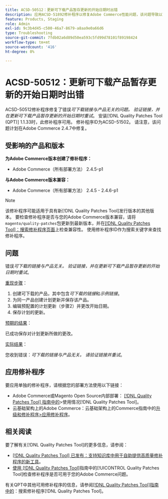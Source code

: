 ```yaml
---
title: ACSD-50512：更新可下载产品暂存更新的开始日期时出错
description: 应用ACSD-51892修补程序以修复Adobe Commerce性能问题，该问题导致以下错误*可下载链接与产品无关。请验证该链接，然后重试*，此错误会在更新可下载产品暂存更新的开始日期时发生。
feature: Products, Staging
role: Admin
exl-id: 9c3b4d45-c500-46a7-8679-a8aa9e0a66d6
type: Troubleshooting
source-git-commit: 7fdb02a6d89d50ea593c5fd99d78101f89198424
workflow-type: tm+mt
source-wordcount: '416'
ht-degree: 0%

---
```


# ACSD-50512：更新可下载产品暂存更新的开始日期时出错

ACSD-50512修补程序修复了错误&#x200B;*可下载链接与产品无关的问题。 验证链接，并在更新可下载产品暂存更新的开始日期时重试*。 安装[!DNL Quality Patches Tool (QPT)] 1.1.33时，此修补程序可用。 修补程序ID为ACSD-51502。 请注意，该问题计划在Adobe Commerce 2.4.7中修复。

## 受影响的产品和版本

**为Adobe Commerce版本创建了修补程序：**

* Adobe Commerce（所有部署方法） 2.4.5-p1

**与Adobe Commerce版本兼容：**

* Adobe Commerce（所有部署方法） 2.4.5 - 2.4.6-p1

>[!NOTE]
>
>该修补程序可能适用于具有新[!DNL Quality Patches Tool]发行版本的其他版本。 要检查修补程序是否与您的Adobe Commerce版本兼容，请将`magento/quality-patches`包更新到最新版本，并在[[!DNL Quality Patches Tool]：搜索修补程序页面](https://experienceleague.adobe.com/tools/commerce-quality-patches/index.html)上检查兼容性。 使用修补程序ID作为搜索关键字来查找修补程序。

## 问题

错误&#x200B;*可下载的链接与产品无关。 验证链接，并在更新可下载产品暂存更新的开始日期时重试*。

<u>重现步骤</u>：

1. 创建可下载的产品，其中包含&#x200B;*可下载的链接*&#x200B;和&#x200B;*示例链接*。
1. 为同一产品创建计划更新并保存该产品。
1. 编辑预配置的计划更新（步骤2）并更改开始日期。
1. 保存计划的更新。

<u>预期的结果</u>：

已成功保存对计划更新所做的更改。

<u>实际结果</u>：

您收到错误：*可下载的链接与产品无关。 请验证链接并重试*。

## 应用修补程序

要应用单独的修补程序，请根据您的部署方法使用以下链接：

* Adobe Commerce或Magento Open Source内部部署： [[!DNL Quality Patches Tool] 指南中的](/help/tools/quality-patches-tool/usage.md)>使用情况[!DNL Quality Patches Tool]。
* 云基础架构上的Adobe Commerce：云基础架构上的Commerce指南中的[升级和修补程序>应用修补程序](https://experienceleague.adobe.com/docs/commerce-cloud-service/user-guide/develop/upgrade/apply-patches.html)。

## 相关阅读

要了解有关[!DNL Quality Patches Tool]的更多信息，请参阅：

* [[!DNL Quality Patches Tool] 已发布：支持知识库中用于自助提供高质量修补程序的新工具](https://experienceleague.adobe.com/en/docs/commerce-operations/tools/quality-patches-tool/quality-patches-tool-to-self-serve-quality-patches)。
* [使用 [!DNL Quality Patches Tool]](/help/tools/quality-patches-tool/patches-available-in-qpt/check-patch-for-magento-issue-with-magento-quality-patches.md)指南中的[!UICONTROL Quality Patches Tool]检查修补程序是否可用于您的Adobe Commerce问题。


有关QPT中其他可用修补程序的信息，请参阅[[!DNL Quality Patches Tool]指南中的](https://experienceleague.adobe.com/tools/commerce-quality-patches/index.html)：搜索修补程序[!DNL Quality Patches Tool]。
